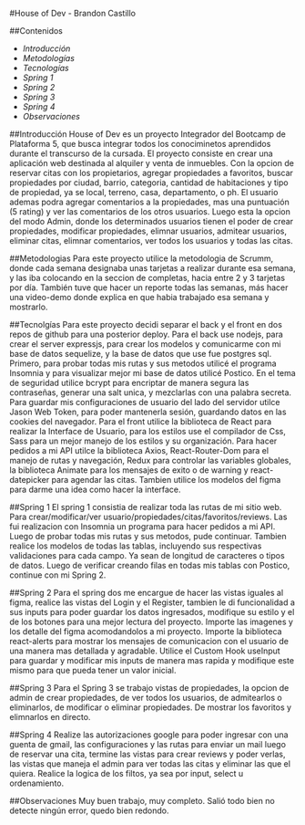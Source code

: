#House of Dev - Brandon Castillo

##Contenidos
- *Introducción*
- *Metodologías*
- *Tecnologías*
- *Spring 1*
- *Spring 2*
- *Spring 3*
- *Spring 4*
- *Observaciones*

##Introducción
House of Dev es un proyecto Integrador del Bootcamp de Plataforma 5, que busca integrar todos los conociminetos aprendidos durante el transcurso de la cursada. El proyecto consiste en crear una aplicación web destinada al alquiler y venta de inmuebles. Con la opcion de reservar citas con los propietarios, agregar propiedades a favoritos, buscar propiedades por ciudad, barrio, categoria, cantidad de habitaciones y tipo de propiedad, ya se local, terreno, casa, departamento, o ph. El usuario ademas podra agregar comentarios a la propiedades, mas una puntuación (5 rating) y ver las comentarios de los otros usuarios. Luego esta la opcion del modo Admin, donde los determinados usuarios tienen el poder de crear propiedades, modificar propiedades, elimnar usuarios, admitear usuarios, eliminar citas, elimnar comentarios, ver todos los usuarios y todas las citas.

##Metodologias 
Para este proyecto utilice la metodologia de Scrumm, donde cada semana designaba unas tarjetas a realizar durante esa semana, y las iba colocando en la seccion de completas, hacia entre 2 y 3 tarjetas por día. También tuve que hacer un reporte todas las semanas, más hacer una video-demo donde explica en que habia trabajado esa semana y mostrarlo. 

##Tecnolgías
Para este proyecto decidi separar el back y el front en dos repos de github para una posterior deploy. Para el back use nodejs, para crear el server expressjs, para crear los modelos y comunicarme con mi base de datos sequelize, y la base de datos que use fue postgres sql. Primero, para probar todas mis rutas y sus metodos utilicé el programa Insomnia y para visualizar mejor mi base de datos utilicé Postico. En el tema de seguridad utilice bcrypt para encriptar de manera segura las contraseñas, generar una salt unica, y mezclarlas con una palabra secreta. Para guardar mis configuraciones de usuario del lado del servidor utilce Jason Web Token, para poder mantenerla sesión, guardando datos en las cookies del navegador. Para el front utilice la biblioteca de React para realizar la Interface de Usuario, para los estilos use el compilador de Css, Sass para un mejor manejo de los estilos y su organización. Para hacer pedidos a mi API utilce la biblioteca Axios, React-Router-Dom para el manejo de rutas y navegación, Redux para controlar las variables globales, la biblioteca Animate para los mensajes de exito o de warning y react-datepicker para agendar las citas. Tambien utilice los modelos del figma para darme una idea como hacer la interface.

##Spring 1
El spring 1 consistia de realizar toda las rutas de mi sitio web. Para crear/modificar/ver usuario/propiedades/citas/favoritos/reviews.  Las fui realizacion con Insomnia un programa para hacer pedidos a mi API. Luego de probar todas mis rutas y sus metodos, pude continuar. Tambien realice los modelos de todas las tablas, incluyendo sus respectivas validaciones para cada campo. Ya sean de longitud de caracteres o tipos de datos. Luego de verificar creando filas en todas mis tablas con Postico, continue con mi Spring 2.

##Spring 2
Para el spring dos me encargue de hacer las vistas iguales al figma, realice las vistas del Login y el Register, tambien le di funcionalidad a sus inputs para poder guardar los datos ingresados, modifique su estilo y el de los botones para una mejor lectura del proyecto. Importe las imagenes y los detalle del figma acomodandolos a mi proyecto. Importe la biblioteca react-alerts para mostrar los mensajes de comunicacion con el usuario de una manera mas detallada y agradable. Utilice el Custom Hook useInput para guardar y modificar mis inputs de manera mas rapida y modifique este mismo para que pueda tener un valor inicial.

##Spring 3
Para el Spring 3 se trabajo vistas de propiedades, la opcion de admin de crear propiedades, de ver todos los usuarios, de admitearlos o eliminarlos, de modificar o eliminar propiedades. De mostrar los favoritos y elimnarlos en directo.


##Spring 4
Realize las autorizaciones google para poder ingresar con una guenta de gmail, las configuraciones y las rutas para enviar un mail luego de reservar una cita, termine las vistas para crear reviews y poder verlas, las vistas que maneja el admin para ver todas las citas y eliminar las que el quiera. Realice la logica de los filtos, ya sea por input, select u ordenamiento. 

##Observaciones
Muy buen trabajo, muy completo. Salió todo bien no detecte ningún error, quedo bien redondo.

